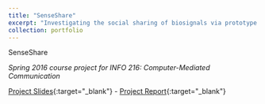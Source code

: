 ```yaml
---
title: "SenseShare"
excerpt: "Investigating the social sharing of biosignals via prototype probes. (Spring 2016)<br/><img src='/images/500x300.png'>"
collection: portfolio
---
```


SenseShare

_Spring 2016 course project for INFO 216: Computer-Mediated Communication_

[Project Slides](/files/CMC_S16_finalslides.pdf){:target="_blank"} - [Project Report](/files/CMC_S16_finalreport.pdf){:target="_blank"}
